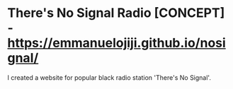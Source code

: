# There's No Signal Radio [CONCEPT] - https://emmanuelojiji.github.io/nosignal/

I created a website for popular black radio station 'There's No Signal'. 
